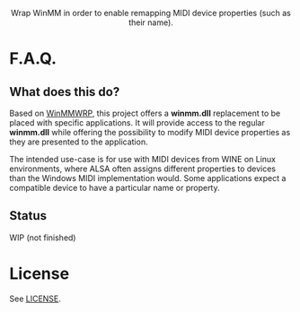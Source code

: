 <p align="center">
  Wrap WinMM in order to enable remapping MIDI device properties (such as their name).
</p>

# F.A.Q.

## What does this do?
Based on <a href='https://github.com/KeppySoftware/WinMMWRP/tree/master/winmmwrp'>WinMMWRP</a>, this project offers a **winmm.dll** replacement to be placed with specific applications.
It will provide access to the regular **winmm.dll** while offering the possibility to modify MIDI device properties as they are presented to the application.

The intended use-case is for use with MIDI devices from WINE on Linux environments, where ALSA often assigns different properties to devices than the Windows MIDI implementation would.
Some applications expect a compatible device to have a particular name or property.

## Status
WIP (not finished)

# License
See [LICENSE](LICENSE).

